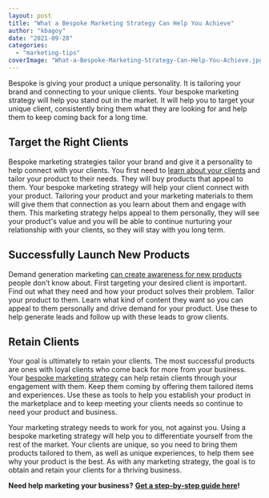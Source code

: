 ```yaml
---
layout: post
title: "What a Bespoke Marketing Strategy Can Help You Achieve"
author: "kbagoy"
date: "2021-09-28"
categories: 
  - "marketing-tips"
coverImage: "What-a-Bespoke-Marketing-Strategy-Can-Help-You-Achieve.jpg"
---
```


Bespoke is giving your product a unique personality. It is tailoring your brand and connecting to your unique clients. Your bespoke marketing strategy will help you stand out in the market. It will help you to target your unique client, consistently bring them what they are looking for and help them to keep coming back for a long time.

## **Target the Right Clients**

Bespoke marketing strategies tailor your brand and give it a personality to help connect with your clients. You first need to [learn about your clients](https://thevisualcommunicationguy.com/2017/10/06/the-perfect-fit-designing-a-bespoke-marketing-campaign/) and tailor your product to their needs. They will buy products that appeal to them. Your bespoke marketing strategy will help your client connect with your product. Tailoring your product and your marketing materials to them will give them that connection as you learn about them and engage with them. This marketing strategy helps appeal to them personally, they will see your product's value and you will be able to continue nurturing your relationship with your clients, so they will stay with you long term.  

## **Successfully Launch New Products**

Demand generation marketing [can create awareness for new products](https://www.podium.com/article/demand-generation-marketing/) people don’t know about. First targeting your desired client is important. Find out what they need and how your product solves their problem. Tailor your product to them. Learn what kind of content they want so you can appeal to them personally and drive demand for your product. Use these to help generate leads and follow up with these leads to grow clients.  

## **Retain Clients**

Your goal is ultimately to retain your clients. The most successful products are ones with loyal clients who come back for more from your business. Your [bespoke marketing strategy](https://cm-brand.co.uk/news/use-bespoke-items-marketing-campaigns/) can help retain clients through your engagement with them. Keep them coming by offering them tailored items and experiences. Use these as tools to help you establish your product in the marketplace and to keep meeting your clients needs so continue to need your product and business.

Your marketing strategy needs to work for you, not against you. Using a bespoke marketing strategy will help you to differentiate yourself from the rest of the market. Your clients are unique, so you need to bring them products tailored to them, as well as unique experiences, to help them see why your product is the best. As with any marketing strategy, the goal is to obtain and retain your clients for a thriving business.

**Need help marketing your business?** [**Get a step-by-step guide here**](https://go.katebagoy.com/ebook)**!**
